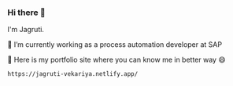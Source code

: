 ### Hi there 👋

<!--
**jagruti261/jagruti261** is a ✨ _special_ ✨ repository because its `README.md` (this file) appears on your GitHub profile.

Here are some ideas to get you started:

- 🔭 I’m currently working on ...
- 🌱 I’m currently learning ...
- 👯 I’m looking to collaborate on ...
- 🤔 I’m looking for help with ...
- 💬 Ask me about ...
- 📫 How to reach me: ...
- 😄 Pronouns: ...
- ⚡ Fun fact: ...
-->
I'm Jagruti.

🔭 I’m currently working as a process automation developer at SAP

💬 Here is my portfolio site where you can know me in better way 😄

    https://jagruti-vekariya.netlify.app/
